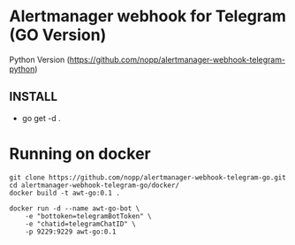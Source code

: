 # Alertmanager webhook for Telegram (GO Version)

Python Version (https://github.com/nopp/alertmanager-webhook-telegram-python) 

## INSTALL

* go get -d .

Running on docker
=================
    git clone https://github.com/nopp/alertmanager-webhook-telegram-go.git
    cd alertmanager-webhook-telegram-go/docker/
    docker build -t awt-go:0.1 .

    docker run -d --name awt-go-bot \
    	-e "bottoken=telegramBotToken" \
    	-e "chatid=telegramChatID" \
    	-p 9229:9229 awt-go:0.1
